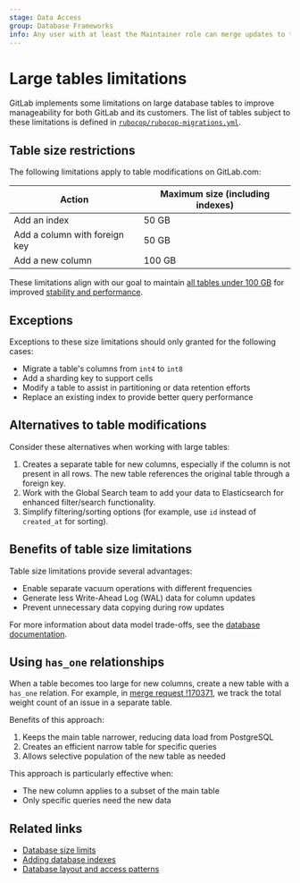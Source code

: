```yaml
---
stage: Data Access
group: Database Frameworks
info: Any user with at least the Maintainer role can merge updates to this content.
---
```


# Large tables limitations

GitLab implements some limitations on large database tables to improve manageability for both GitLab and its customers. The list of tables subject to these limitations is defined in [`rubocop/rubocop-migrations.yml`](https://gitlab.com/gitlab-org/gitlab/-/blob/master/rubocop/rubocop-migrations.yml).

## Table size restrictions

The following limitations apply to table modifications on GitLab.com:

| Action | Maximum size (including indexes) |
| ------ | ------------------------------- |
| Add an index | 50 GB |
| Add a column with foreign key | 50 GB |
| Add a new column | 100 GB |

These limitations align with our goal to maintain [all tables under 100 GB](https://handbook.gitlab.com/handbook/engineering/architecture/design-documents/database_size_limits/) for improved [stability and performance](https://handbook.gitlab.com/handbook/engineering/architecture/design-documents/database_size_limits/#motivation-gitlabcom-stability-and-performance).

## Exceptions

Exceptions to these size limitations should only granted for the following cases:

- Migrate a table's columns from `int4` to `int8`
- Add a sharding key to support cells
- Modify a table to assist in partitioning or data retention efforts
- Replace an existing index to provide better query performance

## Alternatives to table modifications

Consider these alternatives when working with large tables:

1. Creates a separate table for new columns, especially if the column is not present in all rows. The new table references the original table through a foreign key.
1. Work with the Global Search team to add your data to Elasticsearch for enhanced filter/search functionality.
1. Simplify filtering/sorting options (for example, use `id` instead of `created_at` for sorting).

## Benefits of table size limitations

Table size limitations provide several advantages:

- Enable separate vacuum operations with different frequencies
- Generate less Write-Ahead Log (WAL) data for column updates
- Prevent unnecessary data copying during row updates

For more information about data model trade-offs, see the [database documentation](layout_and_access_patterns.md#data-model-trade-offs).

## Using `has_one` relationships

When a table becomes too large for new columns, create a new table with a `has_one` relation. For example, in [merge request !170371](https://gitlab.com/gitlab-org/gitlab/-/merge_requests/170371), we track the total weight count of an issue in a separate table.

Benefits of this approach:

1. Keeps the main table narrower, reducing data load from PostgreSQL
1. Creates an efficient narrow table for specific queries
1. Allows selective population of the new table as needed

This approach is particularly effective when:

- The new column applies to a subset of the main table
- Only specific queries need the new data

## Related links

- [Database size limits](https://handbook.gitlab.com/handbook/engineering/architecture/design-documents/database_size_limits/#solutions)
- [Adding database indexes](adding_database_indexes.md)
- [Database layout and access patterns](layout_and_access_patterns.md#data-model-trade-offs)
